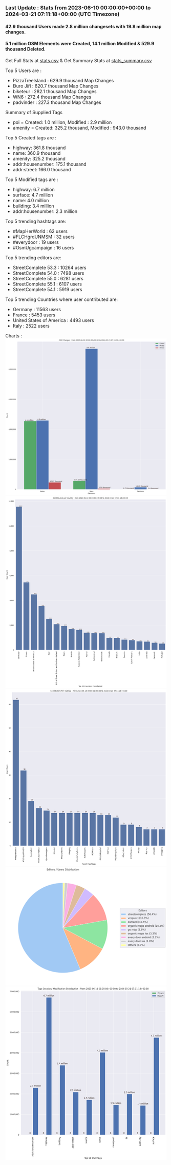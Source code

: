 ### Last Update : Stats from 2023-06-10 00:00:00+00:00 to 2024-03-21 07:11:18+00:00 (UTC Timezone)

#### 42.9 thousand Users made 2.8 million changesets with 19.8 million map changes.
#### 5.1 million OSM Elements were Created, 14.1 million Modified & 529.9 thousand Deleted.
Get Full Stats at [stats.csv](/stats/fieldmappers/Daily/stats.csv)
 & Get Summary Stats at [stats_summary.csv](/stats/fieldmappers/Daily/stats_summary.csv)

Top 5 Users are : 
- PizzaTreeIsland : 629.9 thousand Map Changes
- Đuro Jiří : 620.7 thousand Map Changes
- biketeur : 282.1 thousand Map Changes
- WN6 : 272.4 thousand Map Changes
- padvinder : 227.3 thousand Map Changes

Summary of Supplied Tags
- poi = Created: 1.0 million, Modified : 2.9 million
- amenity = Created: 325.2 thousand, Modified : 943.0 thousand


Top 5 Created tags are :
- highway: 361.8 thousand
- name: 360.9 thousand
- amenity: 325.2 thousand
- addr:housenumber: 175.1 thousand
- addr:street: 166.0 thousand


Top 5 Modified tags are :
- highway: 6.7 million
- surface: 4.7 million
- name: 4.0 million
- building: 3.4 million
- addr:housenumber: 2.3 million


Top 5 trending hashtags are:
- #MapHerWorld : 62 users
- #FLCHgrdUNMSM : 32 users
- #everydoor : 19 users
- #OsmUgcampaign : 16 users


Top 5 trending editors are:
- StreetComplete 53.3 : 10264 users
- StreetComplete 54.0 : 7498 users
- StreetComplete 55.0 : 6281 users
- StreetComplete 55.1 : 6107 users
- StreetComplete 54.1 : 5919 users


Top 5 trending Countries where user contributed are:
- Germany : 11563 users
- France : 5453 users
- United States of America : 4493 users
- Italy : 2522 users


 Charts : 
![Alt text](./stats_osm_changes.png) 
![Alt text](./stats_users_per_country.png) 
![Alt text](./stats_users_per_hashtag.png) 
![Alt text](./stats_editors_pie_chart.png) 
![Alt text](./stats_tags.png) 

